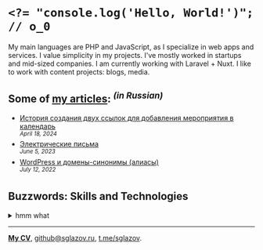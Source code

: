 # `<?= "console.log('Hello, World!')"; // o_0`
My main languages are PHP and JavaScript, as I specialize in web apps and services. I value simplicity in my projects. I've mostly worked in startups and mid-sized companies. I am currently working with Laravel + Nuxt. I like to work with content projects: blogs, media.

## Some of [my articles](https://sglazov.ru/notes/): <sup>_(in Russian)_</sup>

* [История создания двух ссылок для добавления мероприятия в календарь](https://sglazov.ru/notes/add-to-calendar/) <br />
<sup>_April 18, 2024_</sup>
* [Электрические письма](https://sglazov.ru/notes/emails/) <br />
<sup>_June 5, 2023_</sup>
* [WordPress и домены-синонимы (алиасы)](https://sglazov.ru/notes/wordpress-domains/) <br />
<sup>_July 12, 2022_</sup>


## Buzzwords: Skills and Technologies
<details>
  <summary>hmm what</summary>

  Accessibility (a11y), Tailwind, Deployer.php, JavaScript, PostCSS, Composer, Grunt, БЭМ, Git, Shop-Script, GitHub Actions, SVG, Less, styled-components, Vue, Markdown, Apache, GitLab, MAMP, SCSS, Zeplin, WordPress, Cypress, HTML, jQuery, Blade, Photoshop, Eleventy (11ty), SEO, Tinkoff API, webpack, GitHub, Pug (Jade), TimeWeb, Gulp, Vite, phpMyAdmin, ispmanager, Flarum, PHP, Nuxt, Laravel, CSS, Nunjucks, Shell, Eloquent ORM, MySQL, Stylus, Reg.ru, CloudPayments API, Nginx, Sketch, React, Laravel Nova, Figma, Livewire, Bitbucket, Bootstrap, Docker, HTTPie, Makefile.
</details>

----
[**My CV**](https://sglazov.ru/cv/), [github@sglazov.ru](mailto:github@sglazov.ru), [t.me/sglazov](https://t.me/sglazov).
